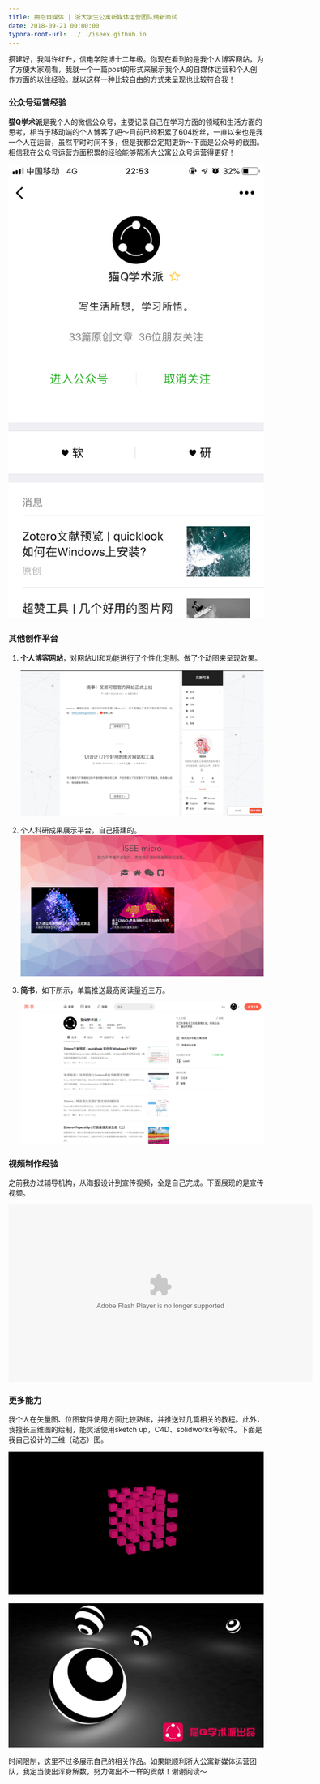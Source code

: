```yaml
---
title: 拥抱自媒体 | 浙大学生公寓新媒体运营团队纳新面试
date: 2018-09-21 00:00:00
typora-root-url: ../../iseex.github.io
---
```


搭建好，我叫许红升，信电学院博士二年级。你现在看到的是我个人博客网站，为了方便大家观看，我就一个一篇post的形式来展示我个人的自媒体运营和个人创作方面的以往经验。就以这样一种比较自由的方式来呈现也比较符合我！

### 公众号运营经验

**猫Q学术派**是我个人的微信公众号，主要记录自己在学习方面的领域和生活方面的思考，相当于移动端的个人博客了吧～目前已经积累了604粉丝，一直以来也是我一个人在运营，虽然平时时间不多，但是我都会定期更新～下面是公众号的截图。相信我在公众号运营方面积累的经验能够帮浙大公寓公众号运营得更好！

![](/assets/images/posts/interview/catq.jpg)

### 其他创作平台

1. **个人博客网站**，对网站UI和功能进行了个性化定制。做了个动图来呈现效果。

   ![](/assets/images/posts/interview/ISEEX-gif.gif)

2. 个人科研成果展示平台，自己搭建的。
   ![](/assets/images/posts/interview/research.png)

3. **简书**，如下所示，单篇推送最高阅读量近三万。

   ![](/assets/images/posts/interview/jianshu.png)

### 视频制作经验

之前我办过辅导机构，从海报设计到宣传视频，全是自己完成。下面展现的是宣传视频。

<embed src="https://imgcache.qq.com/tencentvideo_v1/playerv3/TPout.swf?max_age=86400&v=20161117&vid=c0502jruy2d&auto=0" allowFullScreen="true" quality="high" width="600" height="350" align="middle" allowScriptAccess="always" type="application/x-shockwave-flash">

### 更多能力

我个人在矢量图、位图软件使用方面比较熟练，并推送过几篇相关的教程。此外，我擅长三维图的绘制，能灵活使用sketch up，C4D、solidworks等软件。下面是我自己设计的三维（动态）图。

![](/assets/images/posts/interview/gif.gif)

![](/assets/images/posts/interview/ball.jpg)

时间限制，这里不过多展示自己的相关作品。如果能顺利浙大公寓新媒体运营团队，我定当使出浑身解数，努力做出不一样的贡献！谢谢阅读～
